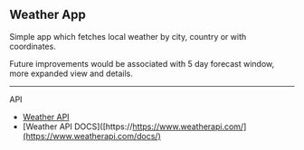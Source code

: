 ## Weather App

Simple app which fetches local weather by city, country or with coordinates.

Future improvements would be associated with 5 day forecast window, more expanded view and details.

---
API
- [Weather API](https://https://www.weatherapi.com/)
- [Weather API DOCS]([https://https://www.weatherapi.com/](https://www.weatherapi.com/docs/)
